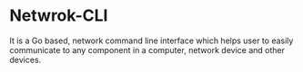 # Netwrok-CLI
It is a Go based, network command line interface which helps user to easily communicate to any component in a computer, network device and other devices.
